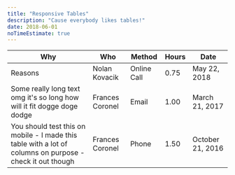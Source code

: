 ```yaml
---
title: "Responsive Tables"
description: "Cause everybody likes tables!"
date: 2018-06-01
noTimeEstimate: true
---
```


| Why                                                                                                       | Who             | Method      | Hours | Date             |
| --------------------------------------------------------------------------------------------------------- | --------------- | ----------- | ----- | ---------------- |
| Reasons                                                                                                   | Nolan Kovacik   | Online Call | 0.75  | May 22, 2018     |
| Some really long text omg it's so long how will it fit dogge doge dodge                                   | Frances Coronel | Email       | 1.00  | March 21, 2017   |
| You should test this on mobile - I made this table with a lot of columns on purpose - check it out though | Frances Coronel | Phone       | 1.50  | October 21, 2016 |
